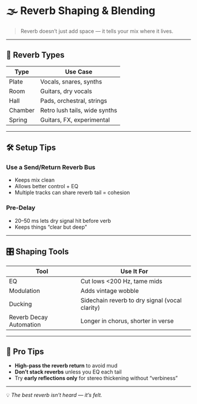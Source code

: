 # 🌫️ Reverb Shaping & Blending

> Reverb doesn’t just add space — it tells your mix where it lives.

---

## 🎯 Reverb Types

| Type         | Use Case                        |
|--------------|----------------------------------|
| Plate        | Vocals, snares, synths          |
| Room         | Guitars, dry vocals             |
| Hall         | Pads, orchestral, strings       |
| Chamber      | Retro lush tails, wide synths   |
| Spring       | Guitars, FX, experimental       |

---

## 🛠️ Setup Tips

### Use a **Send/Return Reverb Bus**
- Keeps mix clean
- Allows better control + EQ
- Multiple tracks can share reverb tail = cohesion

### Pre-Delay
- 20–50 ms lets dry signal hit before verb
- Keeps things “clear but deep”

---

## 🎛️ Shaping Tools

| Tool         | Use It For                             |
|--------------|-----------------------------------------|
| EQ           | Cut lows <200 Hz, tame mids             |
| Modulation   | Adds vintage wobble                     |
| Ducking      | Sidechain reverb to dry signal (vocal clarity) |
| Reverb Decay Automation | Longer in chorus, shorter in verse |

---

## 🧠 Pro Tips

- **High-pass the reverb return** to avoid mud
- **Don’t stack reverbs** unless you EQ each tail
- Try **early reflections only** for stereo thickening without “verbiness”

---

💡 *The best reverb isn’t heard — it’s felt.*
